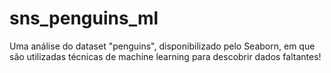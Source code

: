 # sns_penguins_ml
Uma análise do dataset "penguins", disponibilizado pelo Seaborn, em que são utilizadas técnicas de machine learning para descobrir dados faltantes!
